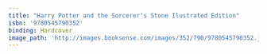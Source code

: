 ```yaml
---
title: "Harry Potter and the Sorcerer's Stone Ilustrated Edition"
isbn: '9780545790352'
binding: Hardcover
image_path: 'http://images.booksense.com/images/352/790/9780545790352.jpg'
---
```


